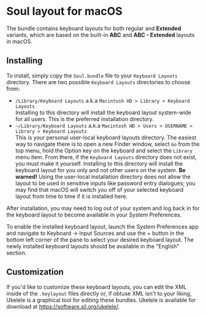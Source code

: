 Soul layout for macOS
====================================

The bundle contains keyboard layouts for both regular and **Extended** variants,
which are based on the built-in **ABC** and **ABC - Extended** layouts in macOS.

## Installing

To install, simply copy the `Soul.bundle` file to your `Keyboard Layouts` directory.
There are two possible `Keyboard Layouts` directories to choose from:

- `/Library/Keyboard Layouts` a.k.a `Macintosh HD > Library > Keyboard Layouts`  
  Installing to this directory will install the keyboard layout
  system-wide for all users. This is the preferred installation
  directory.
- `~/Library/Keyboard Layouts` a.k.a `Macintosh HD > Users > USERNAME > Library > Keyboard Layouts`  
  This is your personal user-local keyboard layouts directory. The
  easiest way to navigate there is to open a new Finder window, select
  `Go` from the top menu, hold the Option key on the keyboard and select
  the `Library` menu item. From there, if the `Keyboard Layouts` directory
  does not exist, you must make it yourself. Installing to this directory
  will install the keyboard layout for you only and not other users on the
  system. **Be warned!** Using the user-local installation directory does
  not allow the layout to be used in sensitive inputs like password entry
  dialogues; you may find that macOS will switch you off of your selected
  keyboard layout from time to time if it is installed here.

After installation, you may need to log out of your system and log back
in for the keyboard layout to become available in your System
Preferences.

To enable the installed keyboard layout, launch the System Preferences
app and navigate to Keyboard -> Input Sources and use the + button in
the bottom left corner of the pane to select your desired keyboard
layout. The newly installed keyboard layouts should be available in the
"English" section.

## Customization

If you'd like to customize these keyboard layouts, you can edit the XML
inside of the `.keylayout` files directly or, if obtuse XML isn't to
your liking, Ukelele is a graphical tool for editing these bundles.
Ukelele is available for download at https://software.sil.org/ukelele/.